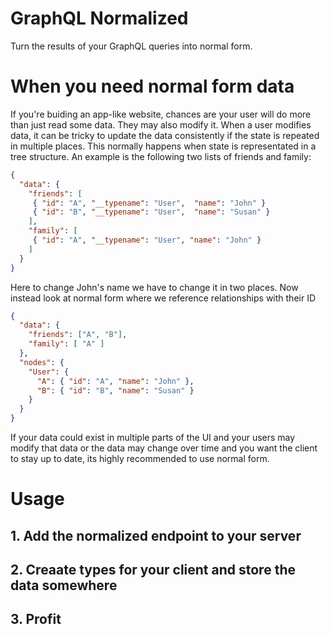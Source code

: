 # GraphQL Normalized

Turn the results of your GraphQL queries into normal form.

# When you need normal form data

If you're buiding an app-like website, chances are your user will do more than just read some data. They may also modify it. When a user modifies data, it can be tricky to update the data consistently if the state is repeated in multiple places. This normally happens when state is representated in a tree structure. An example is the following two lists of friends and family:

```json
{
  "data": {
    "friends": [
     { "id": "A", "__typename": "User",  "name": "John" }
     { "id": "B", "__typename": "User",  "name": "Susan" }
    ],
    "family": [
     { "id": "A", "__typename": "User", "name": "John" }
    ]
  }
}
 ```

Here to change John's name we have to change it in two places. Now instead look at normal form where we reference relationships with their ID

```json
{
  "data": {
    "friends": ["A", "B"],
    "family": [ "A" ]
  },
  "nodes": {
    "User": {
      "A": { "id": "A", "name": "John" },
      "B": { "id": "B", "name": "Susan" }
    }
  }
}
```

If your data could exist in multiple parts of the UI and your users may modify that data or the data may change over time and you want the client to stay up to date, its highly recommended to use normal form.

# Usage

## 1. Add the normalized endpoint to your server

## 2. Creaate types for your client and store the data somewhere

## 3. Profit
